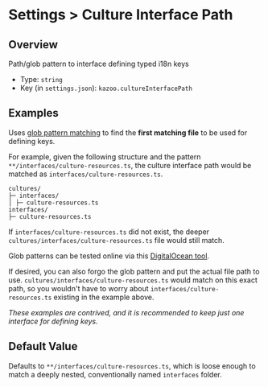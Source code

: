 # Settings > Culture Interface Path

## Overview

Path/glob pattern to interface defining typed i18n keys

-   Type: `string`
-   Key (in `settings.json`): `kazoo.cultureInterfacePath`

## Examples

Uses [glob pattern matching](<https://en.wikipedia.org/wiki/Glob_(programming)>) to find the **first matching file** to be used for defining keys.

For example, given the following structure and the pattern `**/interfaces/culture-resources.ts`, the culture interface path would be matched as `interfaces/culture-resources.ts`.

```
cultures/
├─ interfaces/
│ ├─ culture-resources.ts
interfaces/
├─ culture-resources.ts
```

If `interfaces/culture-resources.ts` did not exist, the deeper `cultures/interfaces/culture-resources.ts` file would still match.

Glob patterns can be tested online via this [DigitalOcean tool](https://www.digitalocean.com/community/tools/glob).

If desired, you can also forgo the glob pattern and put the actual file path to use. `cultures/interfaces/culture-resources.ts` would match on this exact path, so you wouldn't have to worry about `interfaces/culture-resources.ts` existing in the example above.

_These examples are contrived, and it is recommended to keep just one interface for defining keys._

## Default Value

Defaults to `**/interfaces/culture-resources.ts`, which is loose enough to match a deeply nested, conventionally named `interfaces` folder.
